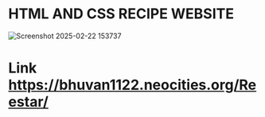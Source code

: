 # HTML AND CSS RECIPE WEBSITE
![Screenshot 2025-02-22 153737](https://github.com/user-attachments/assets/44f95a65-96bf-4077-b428-03a03d800533)
# Link https://bhuvan1122.neocities.org/Reestar/
